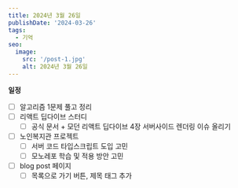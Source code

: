 ```yaml
---
title: 2024년 3월 26일
publishDate: '2024-03-26'
tags:
  - 기억
seo:
  image:
    src: '/post-1.jpg'
    alt: 2024년 3월 26일
---
```


**일정**

- [ ] 알고리즘 1문제 풀고 정리
- [ ] 리액트 딥다이브 스터디
  - [ ] 공식 문서 + 모던 리액트 딥다이브 4장 서버사이드 렌더링 이슈 올리기
- [ ] 노인복지관 프로젝트
  - [ ] 서버 코드 타입스크립트 도입 고민
  - [ ] 모노레포 학습 및 적용 방안 고민
- [ ] blog post 페이지
  - [ ] 목록으로 가기 버튼, 제목 태그 추가
